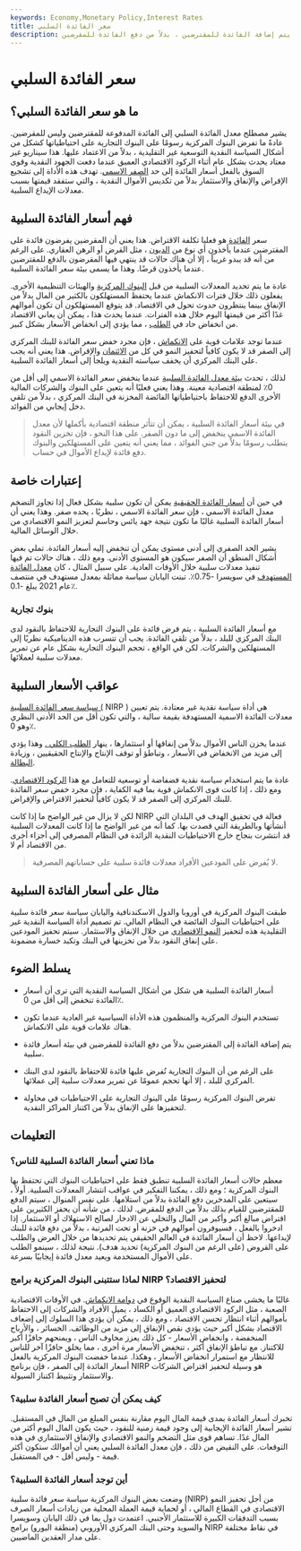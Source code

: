 ```yaml
---
keywords: Economy,Monetary Policy,Interest Rates
title: سعر الفائدة السلبي
description: تحدث أسعار الفائدة السلبية عندما يتم إضافة الفائدة للمقترضين ، بدلاً من دفع الفائدة للمقرضين.
---
```


# سعر الفائدة السلبي
## ما هو سعر الفائدة السلبي؟

يشير مصطلح معدل الفائدة السلبي إلى الفائدة المدفوعة للمقترضين وليس للمقرضين. عادةً ما تفرض البنوك المركزية رسومًا على البنوك التجارية على احتياطياتها كشكل من أشكال السياسة النقدية التوسعية غير التقليدية ، بدلاً من الاعتماد عليها. هذا سيناريو غير معتاد يحدث بشكل عام أثناء الركود الاقتصادي العميق عندما دفعت الجهود النقدية وقوى السوق بالفعل أسعار الفائدة إلى حد [الصفر الاسمي](/zero-bound). تهدف هذه الأداة إلى تشجيع الإقراض والإنفاق والاستثمار بدلاً من تكديس الأموال النقدية ، والتي ستفقد قيمتها بسبب معدلات الإيداع السلبية.

## فهم أسعار الفائدة السلبية

سعر [الفائدة](/interestrate) هو فعليا تكلفة الاقتراض. هذا يعني أن المقرضين يفرضون فائدة على المقترضين عندما يأخذون أي نوع من [الديون](/debt) ، مثل القرض أو الرهن العقاري. على الرغم من أنه قد يبدو غريباً ، إلا أن هناك حالات قد ينتهي فيها المقرضون بالدفع للمقترضين عندما يأخذون قرضًا. وهذا ما يسمى بيئة سعر الفائدة السلبية.

عادة ما يتم تحديد المعدلات السلبية من قبل [البنوك المركزية](/centralbank) والهيئات التنظيمية الأخرى. يفعلون ذلك خلال فترات الانكماش عندما يحتفظ المستهلكون بالكثير من المال بدلاً من الإنفاق بينما ينتظرون حدوث تحول في الاقتصاد. قد يتوقع المستهلكون أن تكون أموالهم غدًا أكثر من قيمتها اليوم خلال هذه الفترات. عندما يحدث هذا ، يمكن أن يعاني الاقتصاد من انخفاض حاد في [الطلب](/demand) ، مما يؤدي إلى انخفاض الأسعار بشكل كبير.

عندما توجد علامات قوية على [الانكماش](/deflation) ، فإن مجرد خفض سعر الفائدة للبنك المركزي إلى الصفر قد لا يكون كافياً لتحفيز النمو في كل من [الائتمان](/credit) والإقراض. هذا يعني أنه يجب على البنك المركزي أن يخفف سياسته النقدية ويلجأ إلى أسعار الفائدة السلبية.

لذلك ، تحدث [بيئة معدل الفائدة السلبية](/negative-interest-rate-environment) عندما ينخفض سعر الفائدة الاسمي إلى أقل من 0٪ لمنطقة اقتصادية معينة. وهذا يعني فعليًا أنه يتعين على البنوك والشركات المالية الأخرى الدفع للاحتفاظ باحتياطياتها الفائضة المخزنة في البنك المركزي ، بدلاً من تلقي دخل إيجابي من الفوائد.

> في بيئة أسعار الفائدة السلبية ، يمكن أن تتأثر منطقة اقتصادية بأكملها لأن معدل الفائدة الاسمي ينخفض إلى ما دون الصفر. على هذا النحو ، فإن تخزين النقود يتطلب رسومًا بدلاً من جني الفوائد ، مما يعني أنه يتعين على المستهلكين والبنوك دفع فائدة لإيداع الأموال في حساب.

>

## إعتبارات خاصة

في حين أن [أسعار الفائدة الحقيقية](/realinterestrate) يمكن أن تكون سلبية بشكل فعال إذا تجاوز التضخم معدل الفائدة الاسمي ، فإن سعر الفائدة الاسمي ، نظريًا ، يحده صفر. وهذا يعني أن أسعار الفائدة السلبية غالبًا ما تكون نتيجة جهد يائس وحاسم لتعزيز النمو الاقتصادي من خلال الوسائل المالية.

يشير الحد الصفري إلى أدنى مستوى يمكن أن تنخفض إليه أسعار الفائدة. تملي بعض أشكال المنطق أن الصفر سيكون هو المستوى الأدنى. ومع ذلك ، هناك حالات تم فيها تنفيذ معدلات سلبية خلال الأوقات العادية. على سبيل المثال ، كان [معدل الفائدة المستهدف](/target-rate) في سويسرا -0.75٪. تبنت اليابان سياسة مماثلة بمعدل مستهدف في منتصف عام 2021 يبلغ -0.1٪.

### بنوك تجارية

مع أسعار الفائدة السلبية ، يتم فرض فائدة على البنوك التجارية للاحتفاظ بالنقود لدى البنك المركزي للبلد ، بدلاً من تلقي الفائدة. يجب أن تتسرب هذه الديناميكية نظريًا إلى المستهلكين والشركات. لكن في الواقع ، تحجم البنوك التجارية بشكل عام عن تمرير معدلات سلبية لعملائها.

## عواقب الأسعار السلبية

[سياسة سعر الفائدة السلبية (](/negative-interest-rate-policy-nirp) NIRP ) هي أداة سياسة نقدية غير معتادة. يتم تعيين معدلات الفائدة الاسمية المستهدفة بقيمة سالبة ، والتي تكون أقل من الحد الأدنى النظري وهو 0٪.

عندما يخزن الناس الأموال بدلاً من إنفاقها أو استثمارها ، ينهار [الطلب الكلي .](/aggregatedemand) وهذا يؤدي إلى مزيد من الانخفاض في الأسعار ، وتباطؤ أو توقف الإنتاج والإنتاج الحقيقيين ، وزيادة [البطالة](/unemployment).

عادة ما يتم استخدام سياسة نقدية فضفاضة أو توسعية للتعامل مع هذا [الركود الاقتصادي](/stagnation). ومع ذلك ، إذا كانت قوى الانكماش قوية بما فيه الكفاية ، فإن مجرد خفض سعر الفائدة للبنك المركزي إلى الصفر قد لا يكون كافياً لتحفيز الاقتراض والإقراض.

لكن لا يزال من غير الواضح ما إذا كانت NIRP فعالة في تحقيق الهدف في البلدان التي أنشأتها وبالطريقة التي قصدت بها. كما أنه من غير الواضح ما إذا كانت المعدلات السلبية قد انتشرت بنجاح خارج الاحتياطيات النقدية الزائدة في النظام المصرفي إلى أجزاء أخرى من الاقتصاد أم لا.

> لا يُفرض على المودعين الأفراد معدلات فائدة سلبية على حساباتهم المصرفية.

>

## مثال على أسعار الفائدة السلبية

طبقت البنوك المركزية في أوروبا والدول الاسكندنافية واليابان سياسة سعر فائدة سلبية على احتياطيات البنوك الفائضة في النظام المالي. تم تصميم أداة السياسة النقدية غير التقليدية هذه لتحفيز [النمو الاقتصادي](/economicgrowth) من خلال الإنفاق والاستثمار. سيتم تحفيز المودعين على إنفاق النقود بدلاً من تخزينها في البنك وتكبد خسارة مضمونة.

## يسلط الضوء

- أسعار الفائدة السلبية هي شكل من أشكال السياسة النقدية التي ترى أن أسعار الفائدة تنخفض إلى أقل من 0٪.

- تستخدم البنوك المركزية والمنظمون هذه الأداة السياسية غير العادية عندما تكون هناك علامات قوية على الانكماش.

- يتم إضافة الفائدة إلى المقترضين بدلاً من دفع الفائدة للمقرضين في بيئة أسعار فائدة سلبية.

- على الرغم من أن البنوك التجارية تُفرض عليها فائدة للاحتفاظ بالنقود لدى البنك المركزي للبلد ، إلا أنها تحجم عمومًا عن تمرير معدلات سلبية إلى عملائها.

- تفرض البنوك المركزية رسومًا على البنوك التجارية على الاحتياطيات في محاولة لتحفيزها على الإنفاق بدلاً من اكتناز المراكز النقدية.

## التعليمات

### ماذا تعني أسعار الفائدة السلبية للناس؟

معظم حالات أسعار الفائدة السلبية تنطبق فقط على احتياطيات البنوك التي تحتفظ بها البنوك المركزية ؛ ومع ذلك ، يمكننا التفكير في عواقب انتشار المعدلات السلبية. أولاً ، سيتعين على المدخرين دفع الفائدة بدلاً من استلامها. على نفس المنوال ، سيتم الدفع للمقترضين للقيام بذلك بدلاً من الدفع للمقرض. لذلك ، من شأنه أن يحفز الكثيرين على اقتراض مبالغ أكبر وأكبر من المال والتخلي عن الادخار لصالح الاستهلاك أو الاستثمار. إذا ادخروا بالفعل ، فسيوفرون أموالهم في خزنة أو تحت المرتبة ، بدلاً من دفع فائدة للبنك لإيداعها. لاحظ أن أسعار الفائدة في العالم الحقيقي يتم تحديدها من خلال العرض والطلب على القروض (على الرغم من البنوك المركزية) تحديد هدف). نتيجة لذلك ، سينمو الطلب على الأموال المستخدمة ويعيد معدل فائدة إيجابيًا بسرعة.

### لماذا ستتبنى البنوك المركزية برامج NIRP لتحفيز الاقتصاد؟

غالبًا ما يخشى صناع السياسة النقدية الوقوع في [دوامة الانكماش](/deflationary-spiral). في الأوقات الاقتصادية الصعبة ، مثل الركود الاقتصادي العميق أو الكساد ، يميل الأفراد والشركات إلى الاحتفاظ بأموالهم أثناء انتظار تحسن الاقتصاد ، ومع ذلك ، يمكن أن يؤدي هذا السلوك إلى إضعاف الاقتصاد بشكل أكبر حيث يؤدي نقص الإنفاق إلى مزيد من الوظائف. الخسائر ، والأرباح المنخفضة ، وانخفاض الأسعار - كل ذلك يعزز مخاوف الناس ، ويمنحهم حافزًا أكبر للاكتناز. مع تباطؤ الإنفاق أكثر ، تنخفض الأسعار مرة أخرى ، مما يخلق حافزًا آخر للناس للانتظار مع استمرار انخفاض الأسعار ، وهكذا. عندما خفضت البنوك المركزية بالفعل أسعار الفائدة إلى الصفر ، فإن برنامج NIRP هو وسيلة لتحفيز اقتراض الشركات والاستثمار وتثبيط اكتناز السيولة.

### كيف يمكن أن تصبح أسعار الفائدة سلبية؟

تخبرك أسعار الفائدة بمدى قيمة المال اليوم مقارنة بنفس المبلغ من المال في المستقبل. تشير أسعار الفائدة الإيجابية إلى وجود قيمة زمنية للنقود ، حيث يكون المال اليوم أكثر من المال غدًا. تساهم قوى مثل التضخم والنمو الاقتصادي والإنفاق الاستثماري في هذه التوقعات. على النقيض من ذلك ، فإن معدل الفائدة السلبي يعني أن أموالك ستكون أكثر قيمة - وليس أقل - في المستقبل.

### أين توجد أسعار الفائدة السلبية؟

وضعت بعض البنوك المركزية سياسة سعر فائدة سلبية (NIRP) من أجل تحفيز النمو الاقتصادي في القطاع المالي ، أو لحماية قيمة العملة المحلية من زيادات أسعار الصرف بسبب التدفقات الكبيرة للاستثمار الأجنبي. اعتمدت دول بما في ذلك اليابان وسويسرا والسويد وحتى البنك المركزي الأوروبي (منطقة اليورو) برامج NIRP في نقاط مختلفة على مدار العقدين الماضيين.


